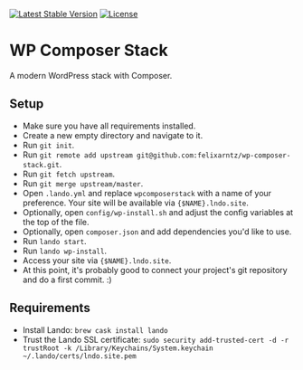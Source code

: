 [![Latest Stable Version](https://poser.pugx.org/felixarntz/wp-composer-stack/version)](https://packagist.org/packages/felixarntz/wp-composer-stack)
[![License](https://poser.pugx.org/felixarntz/wp-composer-stack/license)](https://packagist.org/packages/felixarntz/wp-composer-stack)

# WP Composer Stack

A modern WordPress stack with Composer.

## Setup

* Make sure you have all requirements installed.
* Create a new empty directory and navigate to it.
* Run `git init`.
* Run `git remote add upstream git@github.com:felixarntz/wp-composer-stack.git`.
* Run `git fetch upstream`.
* Run `git merge upstream/master`.
* Open `.lando.yml` and replace `wpcomposerstack` with a name of your preference. Your site will be available via `{$NAME}.lndo.site`.
* Optionally, open `config/wp-install.sh` and adjust the config variables at the top of the file.
* Optionally, open `composer.json` and add dependencies you'd like to use.
* Run `lando start`.
* Run `lando wp-install`.
* Access your site via `{$NAME}.lndo.site`.
* At this point, it's probably good to connect your project's git repository and do a first commit. :)

## Requirements

* Install Lando: `brew cask install lando`
* Trust the Lando SSL certificate: `sudo security add-trusted-cert -d -r trustRoot -k /Library/Keychains/System.keychain ~/.lando/certs/lndo.site.pem`
